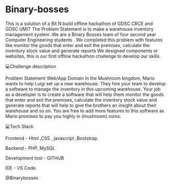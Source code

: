 # Binary-bosses
This is a solution of a Bit N build offline hackathon of GDSC CRCE and GDSC UMIT The Problem Statement is to make a warehouse inventory management system .We are a Binary Bosses team of four second year Computer Engineering students . We completed this problem with features like monitor the goods that enter and exit the premises, calculate the inventory stock value and generate reports We designed components or websites, this is our first offline hackathon challenge to develop our skills.

💻Challenge description

Problem Statement Web/App Domain In the Mushroom kingdom, Mario wants to help Luigi set up a new warehouse. They hire your team to develop a software to manage the inventory in this upcoming warehouse. Your job as a developer is to create a software that will help them monitor the goods that enter and exit the premises, calculate the inventory stock value and generate reports that will help to give the brothers an insight about their warehouse and so on. You are free to add more features to this software as Mario promises to pay you highly in (mushroom) coins.

💻Tech Stack

Frontend - Html ,CSS , javascript ,Bootstrap.

Backend - PHP, MySQL

Development tool - GITHUB

IDE - VS Code.

@Binarybosses
